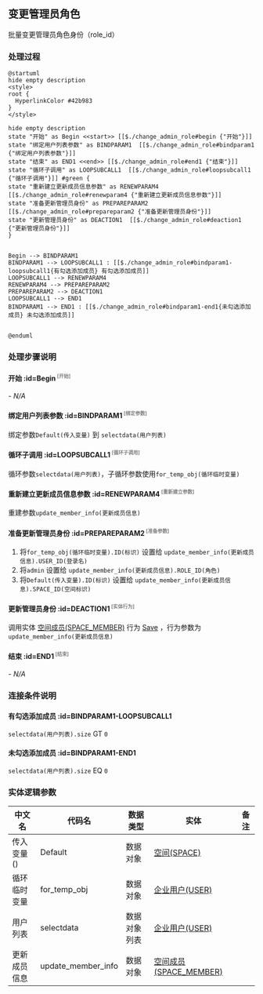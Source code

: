 ## 变更管理员角色 <!-- {docsify-ignore-all} -->

   批量变更管理员角色身份（role_id）

### 处理过程

```plantuml
@startuml
hide empty description
<style>
root {
  HyperlinkColor #42b983
}
</style>

hide empty description
state "开始" as Begin <<start>> [[$./change_admin_role#begin {"开始"}]]
state "绑定用户列表参数" as BINDPARAM1  [[$./change_admin_role#bindparam1 {"绑定用户列表参数"}]]
state "结束" as END1 <<end>> [[$./change_admin_role#end1 {"结束"}]]
state "循环子调用" as LOOPSUBCALL1  [[$./change_admin_role#loopsubcall1 {"循环子调用"}]] #green {
state "重新建立更新成员信息参数" as RENEWPARAM4  [[$./change_admin_role#renewparam4 {"重新建立更新成员信息参数"}]]
state "准备更新管理员身份" as PREPAREPARAM2  [[$./change_admin_role#prepareparam2 {"准备更新管理员身份"}]]
state "更新管理员身份" as DEACTION1  [[$./change_admin_role#deaction1 {"更新管理员身份"}]]
}


Begin --> BINDPARAM1
BINDPARAM1 --> LOOPSUBCALL1 : [[$./change_admin_role#bindparam1-loopsubcall1{有勾选添加成员} 有勾选添加成员]]
LOOPSUBCALL1 --> RENEWPARAM4
RENEWPARAM4 --> PREPAREPARAM2
PREPAREPARAM2 --> DEACTION1
LOOPSUBCALL1 --> END1
BINDPARAM1 --> END1 : [[$./change_admin_role#bindparam1-end1{未勾选添加成员} 未勾选添加成员]]


@enduml
```


### 处理步骤说明

#### 开始 :id=Begin<sup class="footnote-symbol"> <font color=gray size=1>[开始]</font></sup>



*- N/A*
#### 绑定用户列表参数 :id=BINDPARAM1<sup class="footnote-symbol"> <font color=gray size=1>[绑定参数]</font></sup>



绑定参数`Default(传入变量)` 到 `selectdata(用户列表)`
#### 循环子调用 :id=LOOPSUBCALL1<sup class="footnote-symbol"> <font color=gray size=1>[循环子调用]</font></sup>



循环参数`selectdata(用户列表)`，子循环参数使用`for_temp_obj(循环临时变量)`
#### 重新建立更新成员信息参数 :id=RENEWPARAM4<sup class="footnote-symbol"> <font color=gray size=1>[重新建立参数]</font></sup>



重建参数```update_member_info(更新成员信息)```
#### 准备更新管理员身份 :id=PREPAREPARAM2<sup class="footnote-symbol"> <font color=gray size=1>[准备参数]</font></sup>



1. 将`for_temp_obj(循环临时变量).ID(标识)` 设置给  `update_member_info(更新成员信息).USER_ID(登录名)`
2. 将`admin` 设置给  `update_member_info(更新成员信息).ROLE_ID(角色)`
3. 将`Default(传入变量).ID(标识)` 设置给  `update_member_info(更新成员信息).SPACE_ID(空间标识)`

#### 更新管理员身份 :id=DEACTION1<sup class="footnote-symbol"> <font color=gray size=1>[实体行为]</font></sup>



调用实体 [空间成员(SPACE_MEMBER)](module/Wiki/space_member.md) 行为 [Save](module/Wiki/space_member#行为) ，行为参数为`update_member_info(更新成员信息)`

#### 结束 :id=END1<sup class="footnote-symbol"> <font color=gray size=1>[结束]</font></sup>



*- N/A*


### 连接条件说明
#### 有勾选添加成员 :id=BINDPARAM1-LOOPSUBCALL1

`selectdata(用户列表).size` GT `0`
#### 未勾选添加成员 :id=BINDPARAM1-END1

`selectdata(用户列表).size` EQ `0`


### 实体逻辑参数

|    中文名   |    代码名    |  数据类型    |  实体   |备注 |
| --------| --------| -------- | -------- | --------   |
|传入变量(<i class="fa fa-check"/></i>)|Default|数据对象|[空间(SPACE)](module/Wiki/space.md)||
|循环临时变量|for_temp_obj|数据对象|[企业用户(USER)](module/Base/user.md)||
|用户列表|selectdata|数据对象列表|[企业用户(USER)](module/Base/user.md)||
|更新成员信息|update_member_info|数据对象|[空间成员(SPACE_MEMBER)](module/Wiki/space_member.md)||
